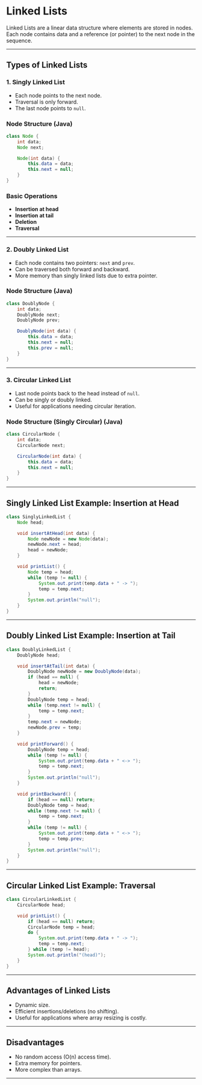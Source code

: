 # Linked Lists

Linked Lists are a linear data structure where elements are stored in nodes. Each node contains data and a reference (or pointer) to the next node in the sequence.

---

## Types of Linked Lists

### 1. Singly Linked List

- Each node points to the next node.
- Traversal is only forward.
- The last node points to `null`.

### Node Structure (Java)

```java
class Node {
    int data;
    Node next;

    Node(int data) {
        this.data = data;
        this.next = null;
    }
}
```

### Basic Operations

- **Insertion at head**
- **Insertion at tail**
- **Deletion**
- **Traversal**

---

### 2. Doubly Linked List

- Each node contains two pointers: `next` and `prev`.
- Can be traversed both forward and backward.
- More memory than singly linked lists due to extra pointer.

### Node Structure (Java)

```java
class DoublyNode {
    int data;
    DoublyNode next;
    DoublyNode prev;

    DoublyNode(int data) {
        this.data = data;
        this.next = null;
        this.prev = null;
    }
}
```

---

### 3. Circular Linked List

- Last node points back to the head instead of `null`.
- Can be singly or doubly linked.
- Useful for applications needing circular iteration.

### Node Structure (Singly Circular) (Java)

```java
class CircularNode {
    int data;
    CircularNode next;

    CircularNode(int data) {
        this.data = data;
        this.next = null;
    }
}
```

---

## Singly Linked List Example: Insertion at Head

```java
class SinglyLinkedList {
    Node head;

    void insertAtHead(int data) {
        Node newNode = new Node(data);
        newNode.next = head;
        head = newNode;
    }

    void printList() {
        Node temp = head;
        while (temp != null) {
            System.out.print(temp.data + " -> ");
            temp = temp.next;
        }
        System.out.println("null");
    }
}
```

---

## Doubly Linked List Example: Insertion at Tail

```java
class DoublyLinkedList {
    DoublyNode head;

    void insertAtTail(int data) {
        DoublyNode newNode = new DoublyNode(data);
        if (head == null) {
            head = newNode;
            return;
        }
        DoublyNode temp = head;
        while (temp.next != null) {
            temp = temp.next;
        }
        temp.next = newNode;
        newNode.prev = temp;
    }

    void printForward() {
        DoublyNode temp = head;
        while (temp != null) {
            System.out.print(temp.data + " <-> ");
            temp = temp.next;
        }
        System.out.println("null");
    }

    void printBackward() {
        if (head == null) return;
        DoublyNode temp = head;
        while (temp.next != null) {
            temp = temp.next;
        }
        while (temp != null) {
            System.out.print(temp.data + " <-> ");
            temp = temp.prev;
        }
        System.out.println("null");
    }
}
```

---

## Circular Linked List Example: Traversal

```java
class CircularLinkedList {
    CircularNode head;

    void printList() {
        if (head == null) return;
        CircularNode temp = head;
        do {
            System.out.print(temp.data + " -> ");
            temp = temp.next;
        } while (temp != head);
        System.out.println("(head)");
    }
}
```

---

## Advantages of Linked Lists

- Dynamic size.
- Efficient insertions/deletions (no shifting).
- Useful for applications where array resizing is costly.

---

## Disadvantages

- No random access (O(n) access time).
- Extra memory for pointers.
- More complex than arrays.

---
